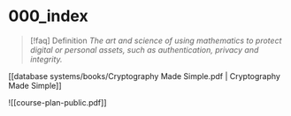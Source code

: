 # 000_index

>[!faq] Definition
> *The art and science of using mathematics to protect digital or personal assets, such as authentication, privacy and integrity.* 

[[database systems/books/Cryptography Made Simple.pdf | Cryptography Made Simple]]



![[course-plan-public.pdf]]